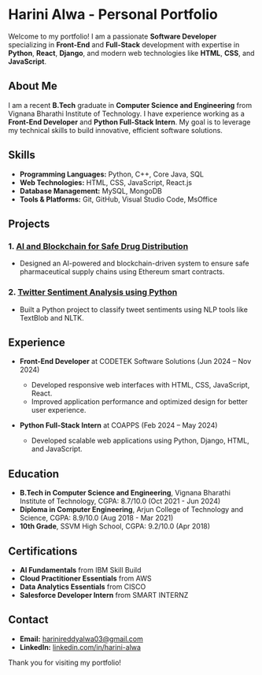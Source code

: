 # Harini Alwa - Personal Portfolio

Welcome to my portfolio! I am a passionate **Software Developer** specializing in **Front-End** and **Full-Stack** development with expertise in **Python**, **React**, **Django**, and modern web technologies like **HTML**, **CSS**, and **JavaScript**.

## About Me

I am a recent **B.Tech** graduate in **Computer Science and Engineering** from Vignana Bharathi Institute of Technology. I have experience working as a **Front-End Developer** and **Python Full-Stack Intern**. My goal is to leverage my technical skills to build innovative, efficient software solutions.

## Skills

- **Programming Languages:** Python, C++, Core Java, SQL
- **Web Technologies:** HTML, CSS, JavaScript, React.js
- **Database Management:** MySQL, MongoDB
- **Tools & Platforms:** Git, GitHub, Visual Studio Code, MsOffice

## Projects

### 1. **[AI and Blockchain for Safe Drug Distribution](#)**
   - Designed an AI-powered and blockchain-driven system to ensure safe pharmaceutical supply chains using Ethereum smart contracts.

### 2. **[Twitter Sentiment Analysis using Python](#)**
   - Built a Python project to classify tweet sentiments using NLP tools like TextBlob and NLTK.

## Experience

- **Front-End Developer** at CODETEK Software Solutions (Jun 2024 – Nov 2024)
   - Developed responsive web interfaces with HTML, CSS, JavaScript, React.
   - Improved application performance and optimized design for better user experience.

- **Python Full-Stack Intern** at COAPPS (Feb 2024 – May 2024)
   - Developed scalable web applications using Python, Django, HTML, and JavaScript.

## Education

- **B.Tech in Computer Science and Engineering**, Vignana Bharathi Institute of Technology, CGPA: 8.7/10.0 (Oct 2021 - Jun 2024)
- **Diploma in Computer Engineering**, Arjun College of Technology and Science, CGPA: 8.9/10.0 (Aug 2018 - Mar 2021)
- **10th Grade**, SSVM High School, CGPA: 9.2/10.0 (Apr 2018)

## Certifications

- **AI Fundamentals** from IBM Skill Build
- **Cloud Practitioner Essentials** from AWS
- **Data Analytics Essentials** from CISCO
- **Salesforce Developer Intern** from SMART INTERNZ

## Contact

- **Email:** [harinireddyalwa03@gmail.com](mailto:harinireddyalwa03@gmail.com)
- **LinkedIn:** [linkedin.com/in/harini-alwa](https://www.linkedin.com/in/harini-alwa)

Thank you for visiting my portfolio!


